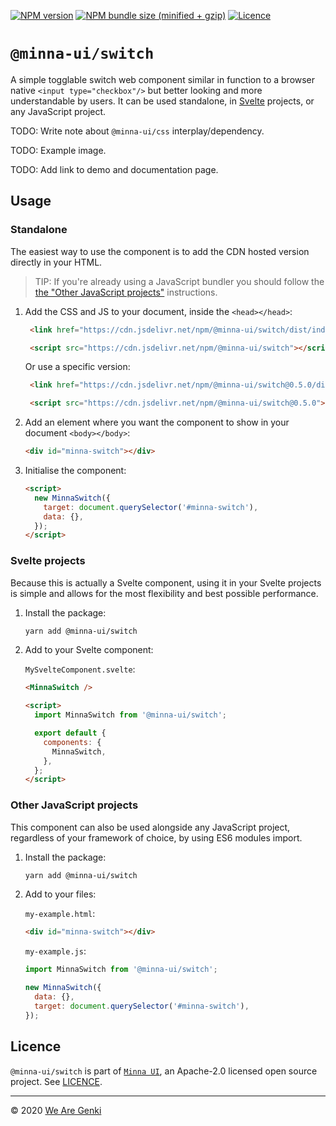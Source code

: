 [![NPM version](https://img.shields.io/npm/v/@minna-ui/switch.svg)](https://www.npmjs.com/package/@minna-ui/switch)
[![NPM bundle size (minified + gzip)](https://img.shields.io/bundlephobia/minzip/@minna-ui/switch.svg)](https://bundlephobia.com/result?p=@minna-ui/switch)
[![Licence](https://img.shields.io/npm/l/@minna-ui/switch.svg)](https://github.com/WeAreGenki/minna-ui/blob/master/LICENCE)

# `@minna-ui/switch`

A simple togglable switch web component similar in function to a browser native `<input type="checkbox"/>` but better looking and more understandable by users. It can be used standalone, in [Svelte](https://svelte.technology/guide) projects, or any JavaScript project.

TODO: Write note about `@minna-ui/css` interplay/dependency.

TODO: Example image.

TODO: Add link to demo and documentation page.

## Usage

### Standalone

The easiest way to use the component is to add the CDN hosted version directly in your HTML.

> TIP: If you're already using a JavaScript bundler you should follow the [the "Other JavaScript projects"](#other-javascript-projects) instructions.

1. Add the CSS and JS to your document, inside the `<head></head>`:

   <!-- prettier-ignore -->
   ```html
    <link href="https://cdn.jsdelivr.net/npm/@minna-ui/switch/dist/index.css" rel="stylesheet"/>

    <script src="https://cdn.jsdelivr.net/npm/@minna-ui/switch"></script>
    ```

   Or use a specific version:

   <!-- prettier-ignore -->
   ```html
    <link href="https://cdn.jsdelivr.net/npm/@minna-ui/switch@0.5.0/dist/index.css" rel="stylesheet"/>

    <script src="https://cdn.jsdelivr.net/npm/@minna-ui/switch@0.5.0"></script>
    ```

1. Add an element where you want the component to show in your document `<body></body>`:

   ```html
   <div id="minna-switch"></div>
   ```

1. Initialise the component:

   <!-- eslint-disable no-new -->

   ```html
   <script>
     new MinnaSwitch({
       target: document.querySelector('#minna-switch'),
       data: {},
     });
   </script>
   ```

### Svelte projects

Because this is actually a Svelte component, using it in your Svelte projects is simple and allows for the most flexibility and best possible performance.

1. Install the package:

   ```sh
   yarn add @minna-ui/switch
   ```

1. Add to your Svelte component:

   `MySvelteComponent.svelte`:

   ```html
   <MinnaSwitch />

   <script>
     import MinnaSwitch from '@minna-ui/switch';

     export default {
       components: {
         MinnaSwitch,
       },
     };
   </script>
   ```

### Other JavaScript projects

This component can also be used alongside any JavaScript project, regardless of your framework of choice, by using ES6 modules import.

1. Install the package:

   ```sh
   yarn add @minna-ui/switch
   ```

1. Add to your files:

   `my-example.html`:

   ```html
   <div id="minna-switch"></div>
   ```

   `my-example.js`:

   <!-- eslint-disable no-new -->

   ```js
   import MinnaSwitch from '@minna-ui/switch';

   new MinnaSwitch({
     data: {},
     target: document.querySelector('#minna-switch'),
   });
   ```

## Licence

`@minna-ui/switch` is part of [`Minna UI`](https://github.com/WeAreGenki/minna-ui), an Apache-2.0 licensed open source project. See [LICENCE](https://github.com/WeAreGenki/minna-ui/blob/master/LICENCE).

---

© 2020 [We Are Genki](https://wearegenki.com)
